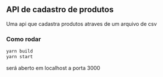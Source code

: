 ## API de cadastro de produtos
Uma api que cadastra produtos atraves de um arquivo de csv

### Como rodar
```bash
yarn build
yarn start
```
será aberto em localhost a porta 3000